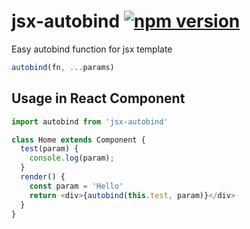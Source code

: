 # jsx-autobind [![npm version](https://badge.fury.io/js/jsx-autobind.svg)](https://badge.fury.io/js/jsx-autobind)
Easy autobind function for jsx template

```js
autobind(fn, ...params)
```

## Usage in React Component
```js
import autobind from 'jsx-autobind'

class Home extends Component {
  test(param) {
    console.log(param);
  }
  render() {
    const param = 'Hello'
    return <div>{autobind(this.test, param)}</div>
  }
}
```
